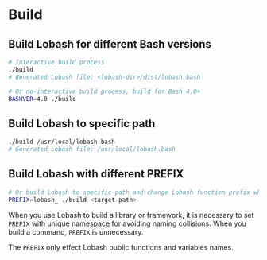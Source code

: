 # Build

## Build Lobash for different Bash versions

```sh
# Interactive build process
./build
# Generated Lobash file: <lobash-dir>/dist/lobash.bash
```

```sh
# Or no-interactive build process, build for Bash 4.0+
BASHVER=4.0 ./build
```

## Build Lobash to specific path

```sh
./build /usr/local/lobash.bash
# Generated Lobash file: /usr/local/lobash.bash
```

## Build Lobash with different PREFIX

```sh
# Or build Lobash to specific path and change Lobash function prefix which defaults to "l."
PREFIX=lobash_ ./build <target-path>
```

When you use Lobash to build a library or framework, it is necessary to set `PREFIX` with unique namespace for avoiding naming collisions.
When you build a command, `PREFIX` is unnecessary.

The `PREFIX` only effect Lobash public functions and variables names.
